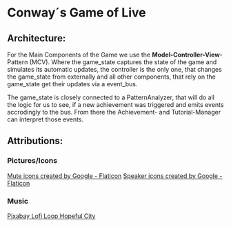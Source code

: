 # Conway´s Game of Live

## Architecture:

For the Main Components of the Game we use the **Model-Controller-View**-Pattern (MCV). Where the game_state captures the state of the game and simulates its automatic updates, the controller is the only one, that changes the game_state from externally and all other components, that rely on the game_state get their updates via a event_bus.

The game_state is closely connected to a PatternAnalyzer, that will do all the logic for us to see, if a new achievement was triggered and emits events accrodingly to the bus.
From there the Achievement- and Tutorial-Manager can interpret those events.

## Attributions:

### Pictures/Icons

<a href="https://www.flaticon.com/free-icons/mute" title="mute icons">Mute icons created by Google - Flaticon</a>
<a href="https://www.flaticon.com/free-icons/speaker" title="speaker icons">Speaker icons created by Google - Flaticon</a>

### Music

<a href="https://pixabay.com/music/pop-lofi-loop-hopeful-city-321581/" title="Pixabay Lofi Loop Hopeful City">Pixabay Lofi Loop Hopeful City</a>
